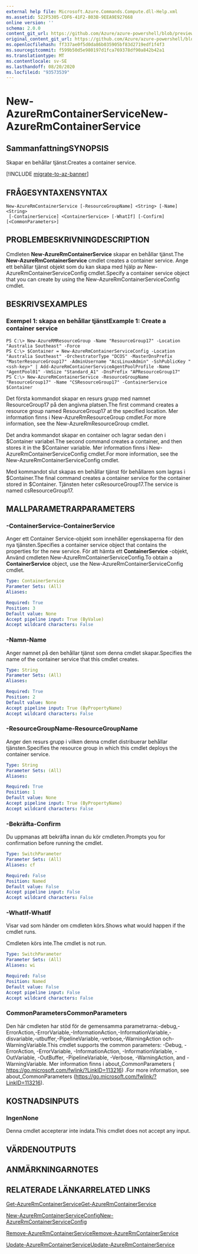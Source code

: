 ```yaml
---
external help file: Microsoft.Azure.Commands.Compute.dll-Help.xml
ms.assetid: 522F5305-CDF6-41F2-803B-9EEA9E927668
online version: ''
schema: 2.0.0
content_git_url: https://github.com/Azure/azure-powershell/blob/preview/src/ResourceManager/Compute/Stack/Commands.Compute/help/New-AzureRmContainerService.md
original_content_git_url: https://github.com/Azure/azure-powershell/blob/preview/src/ResourceManager/Compute/Stack/Commands.Compute/help/New-AzureRmContainerService.md
ms.openlocfilehash: ff337ae0f5d0da86b035905bf83d2719edf1f4f3
ms.sourcegitcommit: f599b50d5e980197d1fca769378df90a842b42a1
ms.translationtype: MT
ms.contentlocale: sv-SE
ms.lasthandoff: 08/20/2020
ms.locfileid: "93573539"
---
```

# <span data-ttu-id="c5ad0-101">New-AzureRmContainerService</span><span class="sxs-lookup"><span data-stu-id="c5ad0-101">New-AzureRmContainerService</span></span>

## <span data-ttu-id="c5ad0-102">Sammanfattning</span><span class="sxs-lookup"><span data-stu-id="c5ad0-102">SYNOPSIS</span></span>
<span data-ttu-id="c5ad0-103">Skapar en behållar tjänst.</span><span class="sxs-lookup"><span data-stu-id="c5ad0-103">Creates a container service.</span></span>

[!INCLUDE [migrate-to-az-banner](../../includes/migrate-to-az-banner.md)]

## <span data-ttu-id="c5ad0-104">FRÅGESYNTAXEN</span><span class="sxs-lookup"><span data-stu-id="c5ad0-104">SYNTAX</span></span>

```
New-AzureRmContainerService [-ResourceGroupName] <String> [-Name] <String>
 [-ContainerService] <ContainerService> [-WhatIf] [-Confirm] [<CommonParameters>]
```

## <span data-ttu-id="c5ad0-105">PROBLEMBESKRIVNING</span><span class="sxs-lookup"><span data-stu-id="c5ad0-105">DESCRIPTION</span></span>
<span data-ttu-id="c5ad0-106">Cmdleten **New-AzureRmContainerService** skapar en behållar tjänst.</span><span class="sxs-lookup"><span data-stu-id="c5ad0-106">The **New-AzureRmContainerService** cmdlet creates a container service.</span></span>
<span data-ttu-id="c5ad0-107">Ange ett behållar tjänst objekt som du kan skapa med hjälp av New-AzureRmContainerServiceConfig cmdlet.</span><span class="sxs-lookup"><span data-stu-id="c5ad0-107">Specify a container service object that you can create by using the New-AzureRmContainerServiceConfig cmdlet.</span></span>

## <span data-ttu-id="c5ad0-108">BESKRIVS</span><span class="sxs-lookup"><span data-stu-id="c5ad0-108">EXAMPLES</span></span>

### <span data-ttu-id="c5ad0-109">Exempel 1: skapa en behållar tjänst</span><span class="sxs-lookup"><span data-stu-id="c5ad0-109">Example 1: Create a container service</span></span>
```
PS C:\> New-AzureRMResourceGroup -Name "ResourceGroup17" -Location "Australia Southeast" -Force
PS C:\> $Container = New-AzureRmContainerServiceConfig -Location "Australia Southeast" -OrchestratorType "DCOS" -MasterDnsPrefix "MasterResourceGroup17" -AdminUsername "AcsLinuxAdmin" -SshPublicKey "<ssh-key>" | Add-AzureRmContainerServiceAgentPoolProfile -Name "AgentPool01" -VmSize "Standard_A1" -DnsPrefix "APResourceGroup17"
PS C:\> New-AzureRmContainerService -ResourceGroupName "ResourceGroup17" -Name "CSResourceGroup17" -ContainerService $Container
```

<span data-ttu-id="c5ad0-110">Det första kommandot skapar en resurs grupp med namnet ResourceGroup17 på den angivna platsen.</span><span class="sxs-lookup"><span data-stu-id="c5ad0-110">The first command creates a resource group named ResourceGroup17 at the specified location.</span></span>
<span data-ttu-id="c5ad0-111">Mer information finns i New-AzureRmResourceGroup cmdlet.</span><span class="sxs-lookup"><span data-stu-id="c5ad0-111">For more information, see the New-AzureRmResourceGroup cmdlet.</span></span>

<span data-ttu-id="c5ad0-112">Det andra kommandot skapar en container och lagrar sedan den i $Container variabel.</span><span class="sxs-lookup"><span data-stu-id="c5ad0-112">The second command creates a container, and then stores it in the $Container variable.</span></span>
<span data-ttu-id="c5ad0-113">Mer information finns i New-AzureRmContainerServiceConfig cmdlet.</span><span class="sxs-lookup"><span data-stu-id="c5ad0-113">For more information, see the New-AzureRmContainerServiceConfig cmdlet.</span></span>

<span data-ttu-id="c5ad0-114">Med kommandot slut skapas en behållar tjänst för behållaren som lagras i $Container.</span><span class="sxs-lookup"><span data-stu-id="c5ad0-114">The final command creates a container service for the container stored in $Container.</span></span>
<span data-ttu-id="c5ad0-115">Tjänsten heter csResourceGroup17.</span><span class="sxs-lookup"><span data-stu-id="c5ad0-115">The service is named csResourceGroup17.</span></span>

## <span data-ttu-id="c5ad0-116">MALLPARAMETRAR</span><span class="sxs-lookup"><span data-stu-id="c5ad0-116">PARAMETERS</span></span>

### <span data-ttu-id="c5ad0-117">-ContainerService</span><span class="sxs-lookup"><span data-stu-id="c5ad0-117">-ContainerService</span></span>
<span data-ttu-id="c5ad0-118">Anger ett Container Service-objekt som innehåller egenskaperna för den nya tjänsten.</span><span class="sxs-lookup"><span data-stu-id="c5ad0-118">Specifies a container service object that contains the properties for the new service.</span></span>
<span data-ttu-id="c5ad0-119">För att hämta ett **ContainerService** -objekt, Använd cmdleten New-AzureRmContainerServiceConfig.</span><span class="sxs-lookup"><span data-stu-id="c5ad0-119">To obtain a **ContainerService** object, use the New-AzureRmContainerServiceConfig cmdlet.</span></span>

```yaml
Type: ContainerService
Parameter Sets: (All)
Aliases: 

Required: True
Position: 3
Default value: None
Accept pipeline input: True (ByValue)
Accept wildcard characters: False
```

### <span data-ttu-id="c5ad0-120">-Namn</span><span class="sxs-lookup"><span data-stu-id="c5ad0-120">-Name</span></span>
<span data-ttu-id="c5ad0-121">Anger namnet på den behållar tjänst som denna cmdlet skapar.</span><span class="sxs-lookup"><span data-stu-id="c5ad0-121">Specifies the name of the container service that this cmdlet creates.</span></span>

```yaml
Type: String
Parameter Sets: (All)
Aliases: 

Required: True
Position: 2
Default value: None
Accept pipeline input: True (ByPropertyName)
Accept wildcard characters: False
```

### <span data-ttu-id="c5ad0-122">-ResourceGroupName</span><span class="sxs-lookup"><span data-stu-id="c5ad0-122">-ResourceGroupName</span></span>
<span data-ttu-id="c5ad0-123">Anger den resurs grupp i vilken denna cmdlet distribuerar behållar tjänsten.</span><span class="sxs-lookup"><span data-stu-id="c5ad0-123">Specifies the resource group in which this cmdlet deploys the container service.</span></span>

```yaml
Type: String
Parameter Sets: (All)
Aliases: 

Required: True
Position: 1
Default value: None
Accept pipeline input: True (ByPropertyName)
Accept wildcard characters: False
```

### <span data-ttu-id="c5ad0-124">-Bekräfta</span><span class="sxs-lookup"><span data-stu-id="c5ad0-124">-Confirm</span></span>
<span data-ttu-id="c5ad0-125">Du uppmanas att bekräfta innan du kör cmdleten.</span><span class="sxs-lookup"><span data-stu-id="c5ad0-125">Prompts you for confirmation before running the cmdlet.</span></span>

```yaml
Type: SwitchParameter
Parameter Sets: (All)
Aliases: cf

Required: False
Position: Named
Default value: False
Accept pipeline input: False
Accept wildcard characters: False
```

### <span data-ttu-id="c5ad0-126">-WhatIf</span><span class="sxs-lookup"><span data-stu-id="c5ad0-126">-WhatIf</span></span>
<span data-ttu-id="c5ad0-127">Visar vad som händer om cmdleten körs.</span><span class="sxs-lookup"><span data-stu-id="c5ad0-127">Shows what would happen if the cmdlet runs.</span></span>

<span data-ttu-id="c5ad0-128">Cmdleten körs inte.</span><span class="sxs-lookup"><span data-stu-id="c5ad0-128">The cmdlet is not run.</span></span>

```yaml
Type: SwitchParameter
Parameter Sets: (All)
Aliases: wi

Required: False
Position: Named
Default value: False
Accept pipeline input: False
Accept wildcard characters: False
```

### <span data-ttu-id="c5ad0-129">CommonParameters</span><span class="sxs-lookup"><span data-stu-id="c5ad0-129">CommonParameters</span></span>
<span data-ttu-id="c5ad0-130">Den här cmdleten har stöd för de gemensamma parametrarna:-debug,-ErrorAction,-ErrorVariable,-InformationAction,-InformationVariable,-disvariable,-utbuffer,-PipelineVariable,-verbose,-WarningAction och-WarningVariable.</span><span class="sxs-lookup"><span data-stu-id="c5ad0-130">This cmdlet supports the common parameters: -Debug, -ErrorAction, -ErrorVariable, -InformationAction, -InformationVariable, -OutVariable, -OutBuffer, -PipelineVariable, -Verbose, -WarningAction, and -WarningVariable.</span></span> <span data-ttu-id="c5ad0-131">Mer information finns i about_CommonParameters ( https://go.microsoft.com/fwlink/?LinkID=113216) .</span><span class="sxs-lookup"><span data-stu-id="c5ad0-131">For more information, see about_CommonParameters (https://go.microsoft.com/fwlink/?LinkID=113216).</span></span>

## <span data-ttu-id="c5ad0-132">KOSTNADS</span><span class="sxs-lookup"><span data-stu-id="c5ad0-132">INPUTS</span></span>

### <span data-ttu-id="c5ad0-133">Ingen</span><span class="sxs-lookup"><span data-stu-id="c5ad0-133">None</span></span>
<span data-ttu-id="c5ad0-134">Denna cmdlet accepterar inte indata.</span><span class="sxs-lookup"><span data-stu-id="c5ad0-134">This cmdlet does not accept any input.</span></span>

## <span data-ttu-id="c5ad0-135">VÄRDEN</span><span class="sxs-lookup"><span data-stu-id="c5ad0-135">OUTPUTS</span></span>

## <span data-ttu-id="c5ad0-136">ANMÄRKNINGAR</span><span class="sxs-lookup"><span data-stu-id="c5ad0-136">NOTES</span></span>

## <span data-ttu-id="c5ad0-137">RELATERADE LÄNKAR</span><span class="sxs-lookup"><span data-stu-id="c5ad0-137">RELATED LINKS</span></span>

[<span data-ttu-id="c5ad0-138">Get-AzureRmContainerService</span><span class="sxs-lookup"><span data-stu-id="c5ad0-138">Get-AzureRmContainerService</span></span>](./Get-AzureRmContainerService.md)

[<span data-ttu-id="c5ad0-139">New-AzureRmContainerServiceConfig</span><span class="sxs-lookup"><span data-stu-id="c5ad0-139">New-AzureRmContainerServiceConfig</span></span>](./New-AzureRmContainerServiceConfig.md)

[<span data-ttu-id="c5ad0-140">Remove-AzureRmContainerService</span><span class="sxs-lookup"><span data-stu-id="c5ad0-140">Remove-AzureRmContainerService</span></span>](./Remove-AzureRmContainerService.md)

[<span data-ttu-id="c5ad0-141">Update-AzureRmContainerService</span><span class="sxs-lookup"><span data-stu-id="c5ad0-141">Update-AzureRmContainerService</span></span>](./Update-AzureRmContainerService.md)


